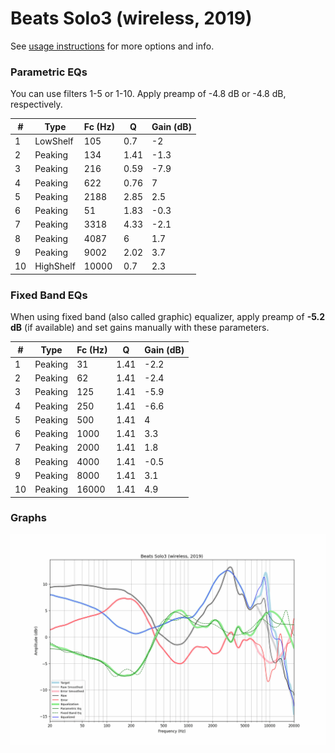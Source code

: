 # Beats Solo3 (wireless, 2019)
See [usage instructions](https://github.com/jaakkopasanen/AutoEq#usage) for more options and info.

### Parametric EQs
You can use filters 1-5 or 1-10. Apply preamp of -4.8 dB or -4.8 dB, respectively.

|   # | Type      |   Fc (Hz) |    Q |   Gain (dB) |
|-----|-----------|-----------|------|-------------|
|   1 | LowShelf  |       105 | 0.7  |        -2   |
|   2 | Peaking   |       134 | 1.41 |        -1.3 |
|   3 | Peaking   |       216 | 0.59 |        -7.9 |
|   4 | Peaking   |       622 | 0.76 |         7   |
|   5 | Peaking   |      2188 | 2.85 |         2.5 |
|   6 | Peaking   |        51 | 1.83 |        -0.3 |
|   7 | Peaking   |      3318 | 4.33 |        -2.1 |
|   8 | Peaking   |      4087 | 6    |         1.7 |
|   9 | Peaking   |      9002 | 2.02 |         3.7 |
|  10 | HighShelf |     10000 | 0.7  |         2.3 |

### Fixed Band EQs
When using fixed band (also called graphic) equalizer, apply preamp of **-5.2 dB** (if available) and set gains manually with these parameters.

|   # | Type    |   Fc (Hz) |    Q |   Gain (dB) |
|-----|---------|-----------|------|-------------|
|   1 | Peaking |        31 | 1.41 |        -2.2 |
|   2 | Peaking |        62 | 1.41 |        -2.4 |
|   3 | Peaking |       125 | 1.41 |        -5.9 |
|   4 | Peaking |       250 | 1.41 |        -6.6 |
|   5 | Peaking |       500 | 1.41 |         4   |
|   6 | Peaking |      1000 | 1.41 |         3.3 |
|   7 | Peaking |      2000 | 1.41 |         1.8 |
|   8 | Peaking |      4000 | 1.41 |        -0.5 |
|   9 | Peaking |      8000 | 1.41 |         3.1 |
|  10 | Peaking |     16000 | 1.41 |         4.9 |

### Graphs
![](./Beats%20Solo3%20(wireless,%202019).png)
